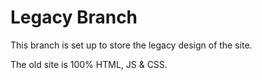 # Legacy Branch

This branch is set up to store the legacy design of the site.

The old site is 100% HTML, JS & CSS.
